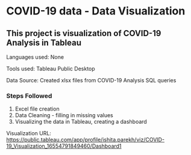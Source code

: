 # COVID-19 data - Data Visualization

## This project is visualization of COVID-19 Analysis in Tableau

Languages used: None

Tools used: Tableau Public Desktop

Data Source: Created xlsx files from COVID-19 Analysis SQL queries

### Steps Followed
1. Excel file creation
2. Data Cleaning - filling in missing values
3. Visualizing the data in Tableau, creating a dashboard

Visualization URL: https://public.tableau.com/app/profile/ishita.parekh/viz/COVID-19_Visualization_16554791849460/Dashboard1


